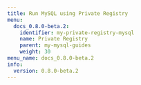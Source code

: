 ```yaml
---
title: Run MySQL using Private Registry
menu:
  docs_0.8.0-beta.2:
    identifier: my-private-registry-mysql
    name: Private Registry
    parent: my-mysql-guides
    weight: 30
menu_name: docs_0.8.0-beta.2
info:
  version: 0.8.0-beta.2
---
```


